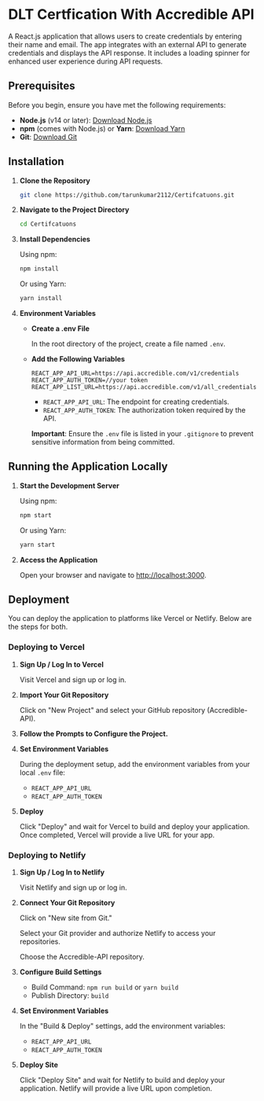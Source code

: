 
# DLT Certfication With Accredible API

A React.js application that allows users to create credentials by entering their name and email. The app integrates with an external API to generate credentials and displays the API response. It includes a loading spinner for enhanced user experience during API requests.

## Prerequisites

Before you begin, ensure you have met the following requirements:

- **Node.js** (v14 or later): [Download Node.js](https://nodejs.org/)
- **npm** (comes with Node.js) or **Yarn**: [Download Yarn](https://yarnpkg.com/)
- **Git**: [Download Git](https://git-scm.com/)

## Installation

1. **Clone the Repository**

   ```bash
   git clone https://github.com/tarunkumar2112/Certifcatuons.git
   ```

2. **Navigate to the Project Directory**

   ```bash
   cd Certifcatuons
   ```

3. **Install Dependencies**

   Using npm:

   ```bash
   npm install
   ```

   Or using Yarn:

   ```bash
   yarn install
   ```

4. **Environment Variables**

   - **Create a .env File**

     In the root directory of the project, create a file named `.env`.

   - **Add the Following Variables**

     ```env
     REACT_APP_API_URL=https://api.accredible.com/v1/credentials
     REACT_APP_AUTH_TOKEN=//your token
     REACT_APP_LIST_URL=https://api.accredible.com/v1/all_credentials
     ```

     - `REACT_APP_API_URL`: The endpoint for creating credentials.
     - `REACT_APP_AUTH_TOKEN`: The authorization token required by the API.
     
     **Important**: Ensure the `.env` file is listed in your `.gitignore` to prevent sensitive information from being committed.

## Running the Application Locally

1. **Start the Development Server**

   Using npm:

   ```bash
   npm start
   ```

   Or using Yarn:

   ```bash
   yarn start
   ```

2. **Access the Application**

   Open your browser and navigate to [http://localhost:3000](http://localhost:3000).

## Deployment

You can deploy the application to platforms like Vercel or Netlify. Below are the steps for both.

### Deploying to Vercel

1. **Sign Up / Log In to Vercel**

   Visit Vercel and sign up or log in.

2. **Import Your Git Repository**

   Click on "New Project" and select your GitHub repository (Accredible-API).

3. **Follow the Prompts to Configure the Project.**

4. **Set Environment Variables**

   During the deployment setup, add the environment variables from your local `.env` file:

   - `REACT_APP_API_URL`
   - `REACT_APP_AUTH_TOKEN`

5. **Deploy**

   Click "Deploy" and wait for Vercel to build and deploy your application. Once completed, Vercel will provide a live URL for your app.

### Deploying to Netlify

1. **Sign Up / Log In to Netlify**

   Visit Netlify and sign up or log in.

2. **Connect Your Git Repository**

   Click on "New site from Git."

   Select your Git provider and authorize Netlify to access your repositories.

   Choose the Accredible-API repository.

3. **Configure Build Settings**

   - Build Command: `npm run build` or `yarn build`
   - Publish Directory: `build`

4. **Set Environment Variables**

   In the "Build & Deploy" settings, add the environment variables:

   - `REACT_APP_API_URL`
   - `REACT_APP_AUTH_TOKEN`

5. **Deploy Site**

   Click "Deploy Site" and wait for Netlify to build and deploy your application. Netlify will provide a live URL upon completion.
